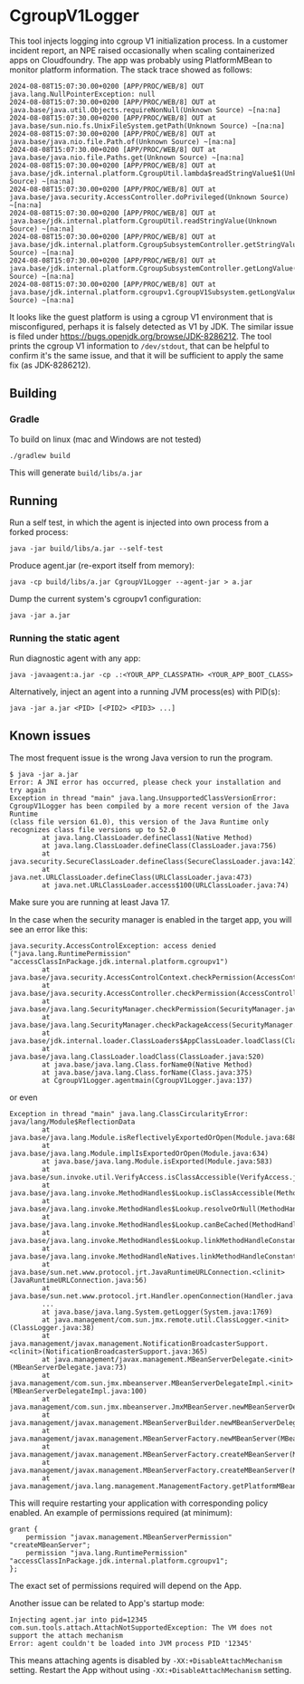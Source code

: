 # CgroupV1Logger

This tool injects logging into cgroup V1 initialization process.
In a customer incident report, an NPE raised occasionally when scaling containerized apps on Cloudfoundry.
The app was probably using PlatformMBean to monitor platform information.
The stack trace showed as follows:

```
2024-08-08T15:07:30.00+0200 [APP/PROC/WEB/8] OUT java.lang.NullPointerException: null
2024-08-08T15:07:30.00+0200 [APP/PROC/WEB/8] OUT at java.base/java.util.Objects.requireNonNull(Unknown Source) ~[na:na]
2024-08-08T15:07:30.00+0200 [APP/PROC/WEB/8] OUT at java.base/sun.nio.fs.UnixFileSystem.getPath(Unknown Source) ~[na:na]
2024-08-08T15:07:30.00+0200 [APP/PROC/WEB/8] OUT at java.base/java.nio.file.Path.of(Unknown Source) ~[na:na]
2024-08-08T15:07:30.00+0200 [APP/PROC/WEB/8] OUT at java.base/java.nio.file.Paths.get(Unknown Source) ~[na:na]
2024-08-08T15:07:30.00+0200 [APP/PROC/WEB/8] OUT at java.base/jdk.internal.platform.CgroupUtil.lambda$readStringValue$1(Unknown Source) ~[na:na]
2024-08-08T15:07:30.00+0200 [APP/PROC/WEB/8] OUT at java.base/java.security.AccessController.doPrivileged(Unknown Source) ~[na:na]
2024-08-08T15:07:30.00+0200 [APP/PROC/WEB/8] OUT at java.base/jdk.internal.platform.CgroupUtil.readStringValue(Unknown Source) ~[na:na]
2024-08-08T15:07:30.00+0200 [APP/PROC/WEB/8] OUT at java.base/jdk.internal.platform.CgroupSubsystemController.getStringValue(Unknown Source) ~[na:na]
2024-08-08T15:07:30.00+0200 [APP/PROC/WEB/8] OUT at java.base/jdk.internal.platform.CgroupSubsystemController.getLongValue(Unknown Source) ~[na:na]
2024-08-08T15:07:30.00+0200 [APP/PROC/WEB/8] OUT at java.base/jdk.internal.platform.cgroupv1.CgroupV1Subsystem.getLongValue(Unknown Source) ~[na:na]
```

It looks like the guest platform is using a cgroup V1 environment that is misconfigured, perhaps it is falsely detected as V1 by JDK.
The similar issue is filed under https://bugs.openjdk.org/browse/JDK-8286212.
The tool prints the cgroup V1 information to `/dev/stdout`, that can be helpful to confirm it's the same issue, and that it will be sufficient to apply the same fix (as JDK-8286212).

## Building
### Gradle
To build on linux (mac and Windows are not tested)
```
./gradlew build
```

This will generate `build/libs/a.jar`

## Running

Run a self test, in which the agent is injected into own process from a forked process:
```
java -jar build/libs/a.jar --self-test
```

Produce agent.jar (re-export itself from memory):
```
java -cp build/libs/a.jar CgroupV1Logger --agent-jar > a.jar
```

Dump the current system's cgroupv1 configuration:
```
java -jar a.jar
```

### Running the static agent

Run diagnostic agent with any app:
```
java -javaagent:a.jar -cp .:<YOUR_APP_CLASSPATH> <YOUR_APP_BOOT_CLASS>
```

Alternatively, inject an agent into a running JVM process(es) with PID(s):
```
java -jar a.jar <PID> [<PID2> <PID3> ...]
```

## Known issues

The most frequent issue is the wrong Java version to run the program.
```
$ java -jar a.jar
Error: A JNI error has occurred, please check your installation and try again
Exception in thread "main" java.lang.UnsupportedClassVersionError: CgroupV1Logger has been compiled by a more recent version of the Java Runtime 
(class file version 61.0), this version of the Java Runtime only recognizes class file versions up to 52.0
        at java.lang.ClassLoader.defineClass1(Native Method)
        at java.lang.ClassLoader.defineClass(ClassLoader.java:756)
        at java.security.SecureClassLoader.defineClass(SecureClassLoader.java:142)
        at java.net.URLClassLoader.defineClass(URLClassLoader.java:473)
        at java.net.URLClassLoader.access$100(URLClassLoader.java:74)
```
Make sure you are running at least Java 17.


In the case when the security manager is enabled in the target app, you will see an error like this:
```
java.security.AccessControlException: access denied ("java.lang.RuntimePermission" "accessClassInPackage.jdk.internal.platform.cgroupv1")
        at java.base/java.security.AccessControlContext.checkPermission(AccessControlContext.java:485)
        at java.base/java.security.AccessController.checkPermission(AccessController.java:1068)
        at java.base/java.lang.SecurityManager.checkPermission(SecurityManager.java:416)
        at java.base/java.lang.SecurityManager.checkPackageAccess(SecurityManager.java:1332)
        at java.base/jdk.internal.loader.ClassLoaders$AppClassLoader.loadClass(ClassLoaders.java:184)
        at java.base/java.lang.ClassLoader.loadClass(ClassLoader.java:520)
        at java.base/java.lang.Class.forName0(Native Method)
        at java.base/java.lang.Class.forName(Class.java:375)
        at CgroupV1Logger.agentmain(CgroupV1Logger.java:137)
```
or even
```
Exception in thread "main" java.lang.ClassCircularityError: java/lang/Module$ReflectionData
        at java.base/java.lang.Module.isReflectivelyExportedOrOpen(Module.java:688)
        at java.base/java.lang.Module.implIsExportedOrOpen(Module.java:634)
        at java.base/java.lang.Module.isExported(Module.java:583)
        at java.base/sun.invoke.util.VerifyAccess.isClassAccessible(VerifyAccess.java:212)
        at java.base/java.lang.invoke.MethodHandles$Lookup.isClassAccessible(MethodHandles.java:3697)
        at java.base/java.lang.invoke.MethodHandles$Lookup.resolveOrNull(MethodHandles.java:3663)
        at java.base/java.lang.invoke.MethodHandles$Lookup.canBeCached(MethodHandles.java:4188)
        at java.base/java.lang.invoke.MethodHandles$Lookup.linkMethodHandleConstant(MethodHandles.java:4154)
        at java.base/java.lang.invoke.MethodHandleNatives.linkMethodHandleConstant(MethodHandleNatives.java:615)
        at java.base/sun.net.www.protocol.jrt.JavaRuntimeURLConnection.<clinit>(JavaRuntimeURLConnection.java:56)
        at java.base/sun.net.www.protocol.jrt.Handler.openConnection(Handler.java:42)
        ...
        at java.base/java.lang.System.getLogger(System.java:1769)
        at java.management/com.sun.jmx.remote.util.ClassLogger.<init>(ClassLogger.java:38)
        at java.management/javax.management.NotificationBroadcasterSupport.<clinit>(NotificationBroadcasterSupport.java:365)
        at java.management/javax.management.MBeanServerDelegate.<init>(MBeanServerDelegate.java:73)
        at java.management/com.sun.jmx.mbeanserver.MBeanServerDelegateImpl.<init>(MBeanServerDelegateImpl.java:100)
        at java.management/com.sun.jmx.mbeanserver.JmxMBeanServer.newMBeanServerDelegate(JmxMBeanServer.java:1374)
        at java.management/javax.management.MBeanServerBuilder.newMBeanServerDelegate(MBeanServerBuilder.java:66)
        at java.management/javax.management.MBeanServerFactory.newMBeanServer(MBeanServerFactory.java:321)
        at java.management/javax.management.MBeanServerFactory.createMBeanServer(MBeanServerFactory.java:231)
        at java.management/javax.management.MBeanServerFactory.createMBeanServer(MBeanServerFactory.java:192)
        at java.management/java.lang.management.ManagementFactory.getPlatformMBeanServer(ManagementFactory.java:484)
```
This will require restarting your application with corresponding policy enabled.
An example of permissions required (at minimum):
```
grant {
    permission "javax.management.MBeanServerPermission" "createMBeanServer";
    permission "java.lang.RuntimePermission" "accessClassInPackage.jdk.internal.platform.cgroupv1";
};
```

The exact set of permissions required will depend on the App.

Another issue can be related to App's startup mode:
```
Injecting agent.jar into pid=12345
com.sun.tools.attach.AttachNotSupportedException: The VM does not support the attach mechanism
Error: agent couldn't be loaded into JVM process PID '12345'        
```
This means attaching agents is disabled by `-XX:+DisableAttachMechanism` setting.
Restart the App without using `-XX:+DisableAttachMechanism` setting.

